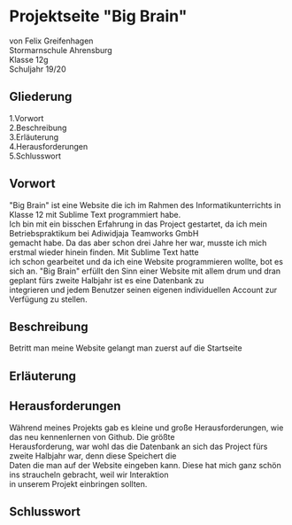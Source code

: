 # Projektseite "Big Brain"

von Felix Greifenhagen<br>
Stormarnschule Ahrensburg<br>
Klasse 12g<br>
Schuljahr 19/20<br>

## Gliederung
1.Vorwort<br>
2.Beschreibung<br>
3.Erläuterung<br>
4.Herausforderungen<br>
5.Schlusswort<br>

## Vorwort
"Big Brain" ist eine Website die ich im Rahmen des Informatikunterrichts in Klasse 12 mit Sublime Text programmiert habe.<br>
Ich bin mit ein bisschen Erfahrung in das Project gestartet, da ich mein Betriebspraktikum bei Adiwidjaja Teamworks GmbH<br> 
gemacht habe. Da das aber schon drei Jahre her war, musste ich mich erstmal wieder hinein finden. Mit Sublime Text hatte <br>
ich schon gearbeitet und da ich eine Website programmieren wollte, bot es sich an.
"Big Brain" erfüllt den Sinn einer Website mit allem drum und dran geplant fürs zweite Halbjahr ist es eine Datenbank zu<br>
integrieren und jedem Benutzer seinen eigenen individuellen Account zur Verfügung zu  stellen.

## Beschreibung
Betritt man meine Website gelangt man zuerst auf die Startseite

## Erläuterung

## Herausforderungen
Während meines Projekts gab es kleine und große Herausforderungen, wie das neu kennenlernen von Github. Die größte<br> 
Herausforderung, war wohl das die Datenbank an sich das Project fürs zweite Halbjahr war, denn diese Speichert die <br>
Daten die man auf der Website eingeben kann. Diese hat mich ganz schön ins straucheln gebracht, weil wir Interaktion<br>
in unserem Projekt einbringen sollten.<br>

## Schlusswort
